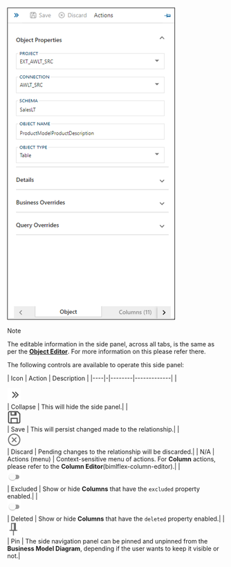 ![Object Editor Side Panel](images/side-panel-object-editor.png "Object Editor Side Panel")

>[!NOTE]
>The editable information in the side panel, across all tabs, is the same as per the [**Object Editor**](bimlflex-object-editor). For more information on this please refer there.

The following controls are available to operate this side panel:

| Icon | Action | Description |
|----|-|--------|-------------|
| <div class="icon-col m-5"><img src="images/svg-icons/nav-collapsed.svg" /></div> | Collapse | This will hide the side panel.|
| <div class="icon-col m-5"><img src="images/svg-icons/save.svg" /></div> | Save | This will persist changed made to the relationship.|
| <div class="icon-col m-5"><img src="images/svg-icons/discard.svg" /></div> | Discard | Pending changes to the relationship will be discarded.|
| N/A | Actions (menu) | Context-sensitive menu of actions. For **Column** actions, please refer to the **Column Editor**(bimlflex-column-editor).|
| <div class="icon-col m-5"><img src="images/bimlflex-app-action-switch.png" /></div> | Excluded | Show or hide **Columns** that have the `excluded` property enabled.|
| <div class="icon-col m-5"><img src="images/bimlflex-app-action-switch.png" /></div> | Deleted | Show or hide **Columns** that have the `deleted` property enabled.|
| <div class="icon-col m-5"><img src="images/svg-icons/pin.svg" /></div> | Pin | The side navigation panel can be pinned and unpinned from the **Business Model Diagram**, depending if the user wants to keep it visible or not.|